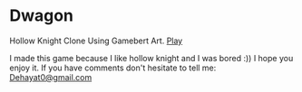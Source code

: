 # Dwagon

Hollow Knight Clone Using Gamebert Art.
[Play](https://Dehayat.com/Gamebert/)

I made this game because I like hollow knight and I was bored :))
I hope you enjoy it.
If you have comments don't hesitate to tell me:
Dehayat0@gmail.com
